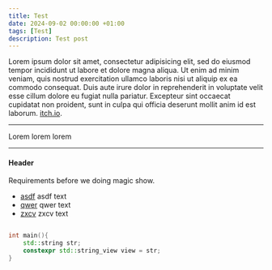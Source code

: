 ```yaml
---
title: Test
date: 2024-09-02 00:00:00 +01:00
tags: [Test]
description: Test post
---
```


Lorem ipsum dolor sit amet, consectetur adipisicing elit, sed do eiusmod tempor incididunt ut labore et dolore magna aliqua. Ut enim ad minim veniam, quis nostrud exercitation ullamco laboris nisi ut aliquip ex ea commodo consequat. Duis aute irure dolor in reprehenderit in voluptate velit esse cillum dolore eu fugiat nulla pariatur. Excepteur sint occaecat cupidatat non proident, sunt in culpa qui officia deserunt mollit anim id est laborum. [itch.io](https://futuregames.itch.io/lizardescape).

<hr>

Lorem lorem lorem

<hr>

#### Header

Requirements before we doing magic show.

- [asdf](https://www.asdf.com) asdf text
- [qwer](https://www.qwer.com) qwer text
- [zxcv](https://www.zxcv.com) zxcv text

```c++

int main(){
    std::string str;
    constexpr std::string_view view = str;
}

```
